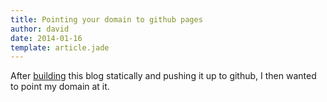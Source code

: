 ```yaml
---
title: Pointing your domain to github pages
author: david
date: 2014-01-16
template: article.jade
---
```

After [building](../building-static-blog/index.html) this blog statically and pushing it up to github, I then wanted to
point my domain at it.

<span class="more"></span>



